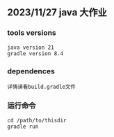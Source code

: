 ## 2023/11/27 java 大作业
### tools versions
    java version 21
    gradle version 8.4
### dependences
    详情请看build.gradle文件
### 运行命令
    cd /path/to/thisdir
    gradle run
